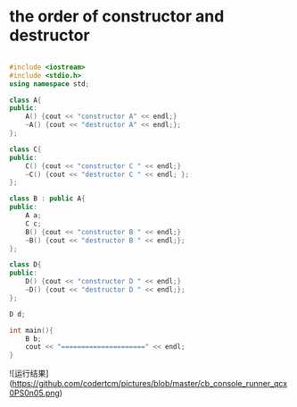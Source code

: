 # the order of constructor and destructor 

```C++

#include <iostream>
#include <stdio.h>
using namespace std;

class A{
public:
    A() {cout << "constructor A" << endl;}
    ~A() {cout << "destructor A" << endl;};
};

class C{
public:
    C() {cout << "constructor C " << endl;}
    ~C() {cout << "destructor C " << endl; };
};

class B : public A{
public:
    A a;
    C c;
    B() {cout << "constructor B " << endl;}
    ~B() {cout << "destructor B " << endl;};
};

class D{
public:
    D() {cout << "constructor D " << endl;}
    ~D() {cout << "destructor D " << endl;};
};

D d;

int main(){
    B b;
    cout << "=====================" << endl;
}

````

![运行结果] (https://github.com/codertcm/pictures/blob/master/cb_console_runner_qcx0PS0n05.png)
